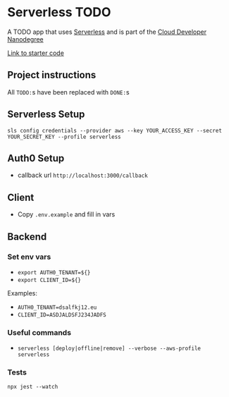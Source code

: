 # Serverless TODO

A TODO app that uses [Serverless](https://serverless.com/) and is part of the [Cloud Developer Nanodegree](https://www.udacity.com/course/cloud-developer-nanodegree--nd9990)

[Link to starter code](https://github.com/udacity/cloud-developer/tree/master/course-04/project/c4-final-project-starter-code)

## Project instructions

All `TODO:`s have been replaced with `DONE:`s

## Serverless Setup

`sls config credentials --provider aws --key YOUR_ACCESS_KEY --secret YOUR_SECRET_KEY --profile serverless`

## Auth0 Setup

- callback url `http://localhost:3000/callback`

## Client

- Copy `.env.example` and fill in vars

## Backend

### Set env vars

- `export AUTH0_TENANT=${}`
- `export CLIENT_ID=${}`

Examples:

- `AUTH0_TENANT=dsalfkj12.eu`
- `CLIENT_ID=ASDJALDSFJ234JADFS`

### Useful commands

- `serverless [deploy|offline|remove] --verbose --aws-profile serverless`

### Tests

`npx jest --watch`

